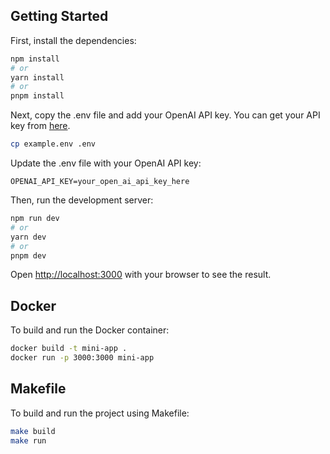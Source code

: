 ## Getting Started

First, install the dependencies:

```bash
npm install
# or
yarn install
# or
pnpm install
```

Next, copy the .env file and add your OpenAI API key. You can get your API key from [here](https://platform.openai.com/account/api-keys).

```sh
cp example.env .env
```

Update the .env file with your OpenAI API key:

```
OPENAI_API_KEY=your_open_ai_api_key_here
```

Then, run the development server:

```bash
npm run dev
# or
yarn dev
# or
pnpm dev
```

Open [http://localhost:3000](http://localhost:3000) with your browser to see the result.

## Docker

To build and run the Docker container:

```bash
docker build -t mini-app .
docker run -p 3000:3000 mini-app
```

## Makefile

To build and run the project using Makefile:

```bash
make build
make run
```
